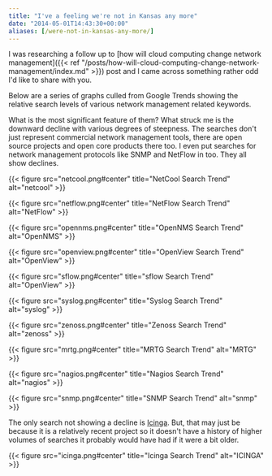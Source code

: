 ```yaml
---
title: "I've a feeling we're not in Kansas any more"
date: "2014-05-01T14:43:30+00:00"
aliases: [/were-not-in-kansas-any-more/]
---
```


I was researching a follow up to [how will cloud computing change network management]({{< ref "/posts/how-will-cloud-computing-change-network-management/index.md" >}}) post and I came across something rather odd I'd like to share with you.

Below are a series of graphs culled from Google Trends showing the relative search levels of various network management related keywords.

What is the most significant feature of them? What struck me is the downward decline with various degrees of steepness. The searches don't just represent commercial network management tools, there are open source projects and open core products there too. I even put searches for network management protocols like SNMP and NetFlow in too. They all show declines.

{{< figure src="netcool.png#center" title="NetCool Search Trend" alt="netcool" >}}

{{< figure src="netflow.png#center" title="NetFlow Search Trend" alt="NetFlow" >}}

{{< figure src="opennms.png#center" title="OpenNMS Search Trend" alt="OpenNMS" >}}

{{< figure src="openview.png#center" title="OpenView Search Trend" alt="OpenView" >}}

{{< figure src="sflow.png#center" title="sflow Search Trend" alt="OpenView" >}}

{{< figure src="syslog.png#center" title="Syslog Search Trend" alt="syslog" >}}

{{< figure src="zenoss.png#center" title="Zenoss Search Trend" alt="zenoss" >}}

{{< figure src="mrtg.png#center" title="MRTG Search Trend" alt="MRTG" >}}

{{< figure src="nagios.png#center" title="Nagios Search Trend" alt="nagios" >}}

{{< figure src="snmp.png#center" title="SNMP Search Trend" alt="snmp" >}}

The only search not showing a decline is [Icinga](http://www.icinga.org/). But, that may just be because it is a relatively recent project so it doesn't have a history of higher volumes of searches it probably would have had if it were a bit older.

{{< figure src="icinga.png#center" title="Icinga Search Trend" alt="ICINGA" >}}
